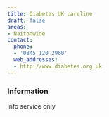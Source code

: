 ```yaml
---
title: Diabetes UK careline
draft: false
areas:
- Naitonwide
contact:
  phone:
  - '0845 120 2960'
  web_addresses:
  - http://www.diabetes.org.uk
---
```


### Information
info service only

